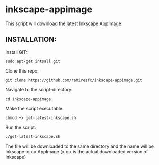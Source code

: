 # inkscape-appimage
This script will download the latest Inkscape AppImage

## INSTALLATION:

Install GIT:

`sudo apt-get intsall git`

Clone this repo:

`git clone https://github.com/ramirezfx/inkscape-appimage.git`

Navigate to the script-directory:

`cd inkscape-appimage`

Make the script executable:

`chmod +x get-latest-inkscape.sh`

Run the script:

`./get-latest-inkscape.sh`

The file will be downloaded to the same directory and the name will be Inkscape-x.x.x.AppImage (x.x.x is the actual downloaded version of Inkscape)
